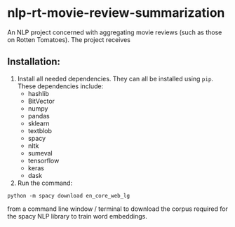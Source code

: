 # nlp-rt-movie-review-summarization
An NLP project concerned with aggregating movie reviews (such as those on Rotten Tomatoes). The project receives 

## Installation:
1. Install all needed dependencies. They can all be installed using `pip`. These dependencies include:
    * hashlib
    * BitVector
    * numpy
    * pandas
    * sklearn
    * textblob
    * spacy
    * nltk
    * sumeval
    * tensorflow
    * keras
    * dask
1. Run the command:

`python -m spacy download en_core_web_lg `

from a command line window / terminal to download the corpus required for the spacy NLP library to train word embeddings.
